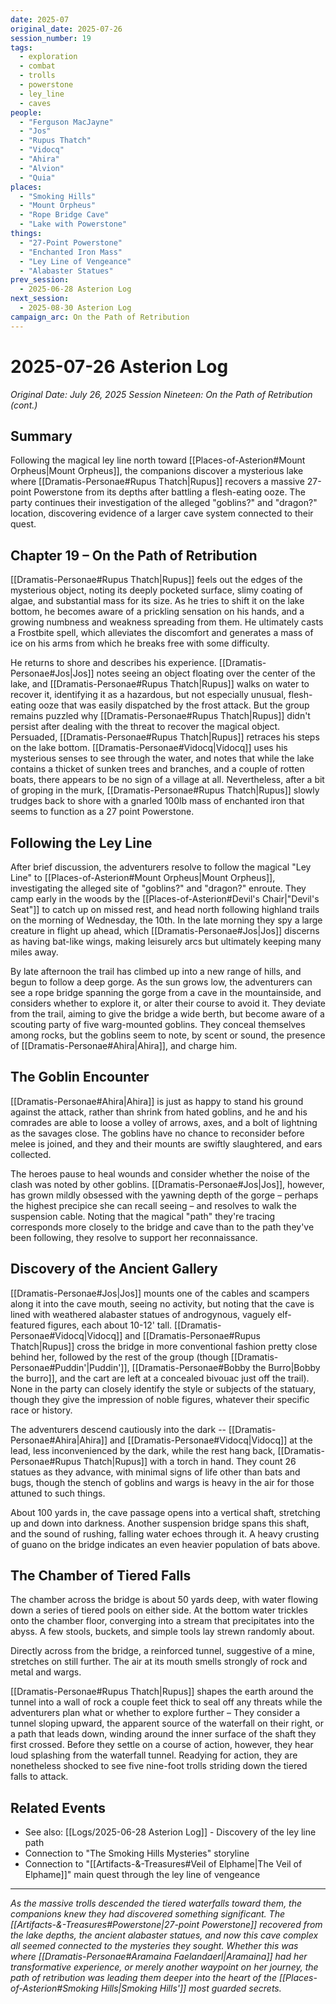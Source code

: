 ```yaml
---
date: 2025-07
original_date: 2025-07-26
session_number: 19
tags:
  - exploration
  - combat
  - trolls
  - powerstone
  - ley_line
  - caves
people:
  - "Ferguson MacJayne"
  - "Jos"
  - "Rupus Thatch"
  - "Vidocq"
  - "Ahira"
  - "Alvion"
  - "Quia"
places:
  - "Smoking Hills"
  - "Mount Orpheus"
  - "Rope Bridge Cave"
  - "Lake with Powerstone"
things:
  - "27-Point Powerstone"
  - "Enchanted Iron Mass"
  - "Ley Line of Vengeance"
  - "Alabaster Statues"
prev_session:
  - 2025-06-28 Asterion Log
next_session:
  - 2025-08-30 Asterion Log
campaign_arc: On the Path of Retribution
---
```


# 2025-07-26 Asterion Log
*Original Date: July 26, 2025*
*Session Nineteen: On the Path of Retribution (cont.)*

## Summary
Following the magical ley line north toward [[Places-of-Asterion#Mount Orpheus|Mount Orpheus]], the companions discover a mysterious lake where [[Dramatis-Personae#Rupus Thatch|Rupus]] recovers a massive 27-point Powerstone from its depths after battling a flesh-eating ooze. The party continues their investigation of the alleged "goblins?" and "dragon?" location, discovering evidence of a larger cave system connected to their quest.

## Chapter 19 – On the Path of Retribution

[[Dramatis-Personae#Rupus Thatch|Rupus]] feels out the edges of the mysterious object, noting its deeply pocketed surface, slimy coating of algae, and substantial mass for its size. As he tries to shift it on the lake bottom, he becomes aware of a prickling sensation on his hands, and a growing numbness and weakness spreading from them. He ultimately casts a Frostbite spell, which alleviates the discomfort and generates a mass of ice on his arms from which he breaks free with some difficulty.

He returns to shore and describes his experience. [[Dramatis-Personae#Jos|Jos]] notes seeing an object floating over the center of the lake, and [[Dramatis-Personae#Rupus Thatch|Rupus]] walks on water to recover it, identifying it as a hazardous, but not especially unusual, flesh-eating ooze that was easily dispatched by the frost attack. But the group remains puzzled why [[Dramatis-Personae#Rupus Thatch|Rupus]] didn't persist after dealing with the threat to recover the magical object. Persuaded, [[Dramatis-Personae#Rupus Thatch|Rupus]] retraces his steps on the lake bottom. [[Dramatis-Personae#Vidocq|Vidocq]] uses his mysterious senses to see through the water, and notes that while the lake contains a thicket of sunken trees and branches, and a couple of rotten boats, there appears to be no sign of a village at all. Nevertheless, after a bit of groping in the murk, [[Dramatis-Personae#Rupus Thatch|Rupus]] slowly trudges back to shore with a gnarled 100lb mass of enchanted iron that seems to function as a 27 point Powerstone.

## Following the Ley Line

After brief discussion, the adventurers resolve to follow the magical "Ley Line" to [[Places-of-Asterion#Mount Orpheus|Mount Orpheus]], investigating the alleged site of "goblins?" and "dragon?" enroute. They camp early in the woods by the [[Places-of-Asterion#Devil's Chair|"Devil's Seat"]] to catch up on missed rest, and head north following highland trails on the morning of Wednesday, the 10th. In the late morning they spy a large creature in flight up ahead, which [[Dramatis-Personae#Jos|Jos]] discerns as having bat-like wings, making leisurely arcs but ultimately keeping many miles away.

By late afternoon the trail has climbed up into a new range of hills, and begun to follow a deep gorge. As the sun grows low, the adventurers can see a rope bridge spanning the gorge from a cave in the mountainside, and considers whether to explore it, or alter their course to avoid it. They deviate from the trail, aiming to give the bridge a wide berth, but become aware of a scouting party of five warg-mounted goblins. They conceal themselves among rocks, but the goblins seem to note, by scent or sound, the presence of [[Dramatis-Personae#Ahira|Ahira]], and charge him.

## The Goblin Encounter

[[Dramatis-Personae#Ahira|Ahira]] is just as happy to stand his ground against the attack, rather than shrink from hated goblins, and he and his comrades are able to loose a volley of arrows, axes, and a bolt of lightning as the savages close. The goblins have no chance to reconsider before melee is joined, and they and their mounts are swiftly slaughtered, and ears collected.

The heroes pause to heal wounds and consider whether the noise of the clash was noted by other goblins. [[Dramatis-Personae#Jos|Jos]], however, has grown mildly obsessed with the yawning depth of the gorge – perhaps the highest precipice she can recall seeing – and resolves to walk the suspension cable. Noting that the magical "path" they're tracing corresponds more closely to the bridge and cave than to the path they've been following, they resolve to support her reconnaissance.

## Discovery of the Ancient Gallery

[[Dramatis-Personae#Jos|Jos]] mounts one of the cables and scampers along it into the cave mouth, seeing no activity, but noting that the cave is lined with weathered alabaster statues of androgynous, vaguely elf-featured figures, each about 10-12' tall. [[Dramatis-Personae#Vidocq|Vidocq]] and [[Dramatis-Personae#Rupus Thatch|Rupus]] cross the bridge in more conventional fashion pretty close behind her, followed by the rest of the group (though [[Dramatis-Personae#Puddin'|Puddin']], [[Dramatis-Personae#Bobby the Burro|Bobby the burro]], and the cart are left at a concealed bivouac just off the trail). None in the party can closely identify the style or subjects of the statuary, though they give the impression of noble figures, whatever their specific race or history.

The adventurers descend cautiously into the dark -- [[Dramatis-Personae#Ahira|Ahira]] and [[Dramatis-Personae#Vidocq|Vidocq]] at the lead, less inconvenienced by the dark, while the rest hang back, [[Dramatis-Personae#Rupus Thatch|Rupus]] with a torch in hand. They count 26 statues as they advance, with minimal signs of life other than bats and bugs, though the stench of goblins and wargs is heavy in the air for those attuned to such things.

About 100 yards in, the cave passage opens into a vertical shaft, stretching up and down into darkness. Another suspension bridge spans this shaft, and the sound of rushing, falling water echoes through it. A heavy crusting of guano on the bridge indicates an even heavier population of bats above.

## The Chamber of Tiered Falls

The chamber across the bridge is about 50 yards deep, with water flowing down a series of tiered pools on either side. At the bottom water trickles onto the chamber floor, converging into a stream that precipitates into the abyss. A few stools, buckets, and simple tools lay strewn randomly about.

Directly across from the bridge, a reinforced tunnel, suggestive of a mine, stretches on still further. The air at its mouth smells strongly of rock and metal and wargs.

[[Dramatis-Personae#Rupus Thatch|Rupus]] shapes the earth around the tunnel into a wall of rock a couple feet thick to seal off any threats while the adventurers plan what or whether to explore further – They consider a tunnel sloping upward, the apparent source of the waterfall on their right, or a path that leads down, winding around the inner surface of the shaft they first crossed. Before they settle on a course of action, however, they hear loud splashing from the waterfall tunnel. Readying for action, they are nonetheless shocked to see five nine-foot trolls striding down the tiered falls to attack.

## Related Events
- See also: [[Logs/2025-06-28 Asterion Log]] - Discovery of the ley line path
- Connection to "The Smoking Hills Mysteries" storyline
- Connection to "[[Artifacts-&-Treasures#Veil of Elphame|The Veil of Elphame]]" main quest through the ley line of vengeance

---
*As the massive trolls descended the tiered waterfalls toward them, the companions knew they had discovered something significant. The [[Artifacts-&-Treasures#Powerstone|27-point Powerstone]] recovered from the lake depths, the ancient alabaster statues, and now this cave complex all seemed connected to the mysteries they sought. Whether this was where [[Dramatis-Personae#Aramaina Faelandaerl|Aramaina]] had her transformative experience, or merely another waypoint on her journey, the path of retribution was leading them deeper into the heart of the [[Places-of-Asterion#Smoking Hills|Smoking Hills']] most guarded secrets.*